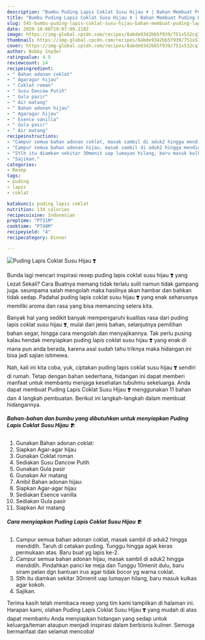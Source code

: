 ```yaml
---
description: "Bumbu Puding Lapis Coklat Susu Hijau ❣️ | Bahan Membuat Puding Lapis Coklat Susu Hijau ❣️ Yang Enak dan Simpel"
title: "Bumbu Puding Lapis Coklat Susu Hijau ❣️ | Bahan Membuat Puding Lapis Coklat Susu Hijau ❣️ Yang Enak dan Simpel"
slug: 545-bumbu-puding-lapis-coklat-susu-hijau-bahan-membuat-puding-lapis-coklat-susu-hijau-yang-enak-dan-simpel
date: 2020-10-06T19:07:09.218Z
image: https://img-global.cpcdn.com/recipes/8abde9342bb5f939/751x532cq70/puding-lapis-coklat-susu-hijau-❣️-foto-resep-utama.jpg
thumbnail: https://img-global.cpcdn.com/recipes/8abde9342bb5f939/751x532cq70/puding-lapis-coklat-susu-hijau-❣️-foto-resep-utama.jpg
cover: https://img-global.cpcdn.com/recipes/8abde9342bb5f939/751x532cq70/puding-lapis-coklat-susu-hijau-❣️-foto-resep-utama.jpg
author: Bobby Snyder
ratingvalue: 4.5
reviewcount: 14
recipeingredient:
- " Bahan adonan coklat"
- " Agaragar hijau"
- " Coklat roman"
- " Susu Dancow Putih"
- " Gula pasir"
- " Air matang"
- " Bahan adonan hijau"
- " Agaragar hijau"
- " Esence vanilla"
- " Gula pasir"
- " Air matang"
recipeinstructions:
- "Campur semua bahan adonan coklat, masak sambil di aduk2 hingga mendidih. Taruh di cetakan puding. Tunggu hingga agak keras permukaan atas. Baru buat yg lapis ke-2."
- "Campur semua bahan adonan hijau, masak sambil di aduk2 hingga mendidih. Pindahkan panci ke meja dan Tunggu 10menit dulu, baru siram pelan dgn bantuan irus agar tidak bocor yg warna coklat."
- "Stlh itu diamkan sekitar 30menit uap lumayan hilang, baru masuk kulkas agar kokoh."
- "Sajikan."
categories:
- Resep
tags:
- puding
- lapis
- coklat

katakunci: puding lapis coklat 
nutrition: 134 calories
recipecuisine: Indonesian
preptime: "PT31M"
cooktime: "PT40M"
recipeyield: "4"
recipecategory: Dinner

---
```



![Puding Lapis Coklat Susu Hijau ❣️](https://img-global.cpcdn.com/recipes/8abde9342bb5f939/751x532cq70/puding-lapis-coklat-susu-hijau-❣️-foto-resep-utama.jpg)

Bunda lagi mencari inspirasi resep puding lapis coklat susu hijau ❣️ yang Lezat Sekali? Cara Buatnya memang tidak terlalu sulit namun tidak gampang juga. seumpama salah mengolah maka hasilnya akan hambar dan bahkan tidak sedap. Padahal puding lapis coklat susu hijau ❣️ yang enak seharusnya memiliki aroma dan rasa yang bisa memancing selera kita.

Banyak hal yang sedikit banyak mempengaruhi kualitas rasa dari puding lapis coklat susu hijau ❣️, mulai dari jenis bahan, selanjutnya pemilihan bahan segar, hingga cara mengolah dan menyajikannya. Tak perlu pusing kalau hendak menyiapkan puding lapis coklat susu hijau ❣️ yang enak di mana pun anda berada, karena asal sudah tahu triknya maka hidangan ini bisa jadi sajian istimewa.




Nah, kali ini kita coba, yuk, ciptakan puding lapis coklat susu hijau ❣️ sendiri di rumah. Tetap dengan bahan sederhana, hidangan ini dapat memberi manfaat untuk membantu menjaga kesehatan tubuhmu sekeluarga. Anda dapat membuat Puding Lapis Coklat Susu Hijau ❣️ menggunakan 11 bahan dan 4 langkah pembuatan. Berikut ini langkah-langkah dalam membuat hidangannya.

<!--inarticleads1-->

##### Bahan-bahan dan bumbu yang dibutuhkan untuk menyiapkan Puding Lapis Coklat Susu Hijau ❣️:

1. Gunakan  Bahan adonan coklat:
1. Siapkan  Agar-agar hijau
1. Gunakan  Coklat roman
1. Sediakan  Susu Dancow Putih
1. Gunakan  Gula pasir
1. Gunakan  Air matang
1. Ambil  Bahan adonan hijau:
1. Siapkan  Agar-agar hijau
1. Sediakan  Esence vanilla
1. Sediakan  Gula pasir
1. Siapkan  Air matang




<!--inarticleads2-->

##### Cara menyiapkan Puding Lapis Coklat Susu Hijau ❣️:

1. Campur semua bahan adonan coklat, masak sambil di aduk2 hingga mendidih. Taruh di cetakan puding. Tunggu hingga agak keras permukaan atas. Baru buat yg lapis ke-2.
1. Campur semua bahan adonan hijau, masak sambil di aduk2 hingga mendidih. Pindahkan panci ke meja dan Tunggu 10menit dulu, baru siram pelan dgn bantuan irus agar tidak bocor yg warna coklat.
1. Stlh itu diamkan sekitar 30menit uap lumayan hilang, baru masuk kulkas agar kokoh.
1. Sajikan.




Terima kasih telah membaca resep yang tim kami tampilkan di halaman ini. Harapan kami, olahan Puding Lapis Coklat Susu Hijau ❣️ yang mudah di atas dapat membantu Anda menyiapkan hidangan yang sedap untuk keluarga/teman ataupun menjadi inspirasi dalam berbisnis kuliner. Semoga bermanfaat dan selamat mencoba!
